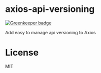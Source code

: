 # axios-api-versioning

[![Greenkeeper badge](https://badges.greenkeeper.io/Weffe/axios-api-versioning.svg)](https://greenkeeper.io/)

Add easy to manage api versioning to Axios

# License

MIT